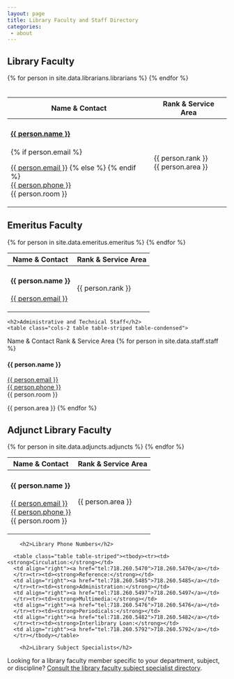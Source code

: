 ```yaml
---
layout: page
title: Library Faculty and Staff Directory
categories: 
 - about
---
```

<div class="row">
  <div class="col-sm-12 col-md-9 col-lg-9">
<h2>Library Faculty</h2>
<table class="cols-2 table table-striped table-condensed" style="padding-top:20px;">
  <thead>
    <tr>
    <th>Name &amp; Contact</th>
    <th>Rank &amp; Service Area</th>
    </tr>
  </thead>
  <tbody>
  {% for person in site.data.librarians.librarians %}
    <tr><td><h4><a href="{{ person.url }}">{{ person.name }}</a></h4>
    {% if person.email %}
    <p><a href="mailto:{{ person.email }}">{{ person.email }}</a>
    {% else %}
    {% endif %}
    <br><a href="{{ person.phone }}">{{ person.phone }}</a><br>
    {{ person.room }}</p>
    </td>
    <td><p>{{ person.rank }}<br>{{ person.area }}</p>
    </td>
    </tr>    
  {% endfor %}
  </tbody>
    </table>

<h2>Emeritus Faculty</h2>
<table class="cols-2 table table-striped table-condensed">
  <thead>
    <tr>
    <th>Name &amp; Contact</th>
    <th>Rank &amp; Service Area</th>
    </tr>
  </thead>
  <tbody>
  {% for person in site.data.emeritus.emeritus %}
    <tr><td><h4>{{ person.name }}</h4>
    <p><a href="mailto:{{ person.email }}">{{ person.email }} </a></p>
    </td>
    <td>{{ person.rank }}</td>
    </tr>    
  {% endfor %}
  </tbody>
    </table>

    <h2>Administrative and Technical Staff</h2>
    <table class="cols-2 table table-striped table-condensed">
  <thead>
    <tr>
    <th>Name &amp; Contact</th>
    <th>Rank &amp; Service Area</th>
    </tr>
  </thead>
  <tbody>
  {% for person in site.data.staff.staff %}
    <tr><td><h4>{{ person.name }}</h4>
    <p><a href="mailto:{{ person.email }}">{{ person.email }}</a>
    <br><a href="{{ person.phone }}">{{ person.phone }}</a><br>
    {{ person.room }}</p>
    </td>
    <td>{{ person.area }}
    </td>
    </tr>    
  {% endfor %}
  </tbody>
    </table>

  <h2>Adjunct Library Faculty</h2>
   <table class="cols-2 table table-striped table-condensed">
  <thead>
    <tr>
    <th>Name &amp; Contact</th>
    <th>Rank &amp; Service Area</th>
    </tr>
  </thead>
  <tbody>
  {% for person in site.data.adjuncts.adjuncts %}
    <tr><td><h4>{{ person.name }}</h4>
    <p><a href="mailto:{{ person.email }}">{{ person.email }} </a>
    <br><a href="{{ person.phone }}">{{ person.phone }}</a><br>
    {{ person.room }}</p>
    </td>
    <td><p>{{ person.area }}</p>
    </td>
    </tr>    
  {% endfor %}
  </tbody>
    </table>
    
  </div>
  <div class="col-sm-12 col-md-3 col-lg-3">
  
        <h2>Library Phone Numbers</h2>
    
      <table class="table table-striped"><tbody><tr><td><strong>Circulation:</strong></td>
      <td align="right"><a href="tel:718.260.5470">718.260.5470</a></td>
      </tr><tr><td><strong>Reference:</strong></td>
      <td align="right"><a href="tel:718.260.5485">718.260.5485</a></td>
      </tr><tr><td><strong>Administration:</strong></td>
      <td align="right"><a href="tel:718.260.5497">718.260.5497</a></td>
      </tr><tr><td><strong>Multimedia:</strong></td>
      <td align="right"><a href="tel:718.260.5476">718.260.5476</a></td>
      </tr><tr><td><strong>Periodicals:</strong></td>
      <td align="right"><a href="tel:718.260.5482">718.260.5482</a></td>
      </tr><tr><td><strong>Interlibrary Loan:</strong></td>
      <td align="right"><a href="tel:718.260.5792">718.260.5792</a></td>
      </tr></tbody></table>

        <h2>Library Subject Specialists</h2>
    
  <p>Looking for a library faculty member specific to your department, subject, or discipline? <a href="https://library.citytech.cuny.edu/research/subjectSpecialists.html">Consult the library faculty subject specialist directory</a>.</p>

  </div>
</div>
